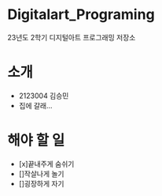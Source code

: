 # Digitalart_Programing
23년도 2학기 디지털아트 프로그래밍 저장소

# 소개
  - 2123004 김승민
  - 집에 갈래...

# 해야 할 일
 - [x]끝내주게 숨쉬기
 - []작살나게 놀기
 - []굉장하게 자기
